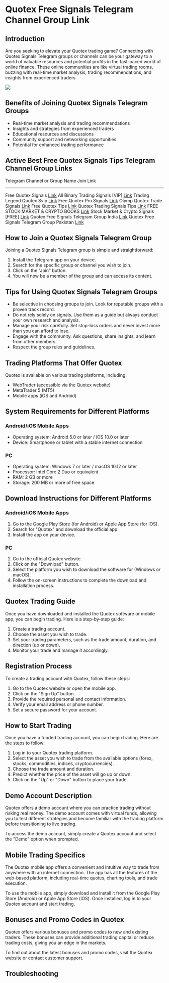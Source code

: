 # Quotex Free Signals Telegram Channel Group Link

## Introduction

Are you seeking to elevate your Quotex trading game? Connecting with
Quotex Signals Telegram groups or channels can be your gateway to a
world of valuable resources and potential profits in the fast-paced
world of online finance. These online communities are like virtual
trading rooms, buzzing with real-time market analysis, trading
recommendations, and insights from experienced traders.

[![](https://static.quotex.io/files/8_en/300_250.jpg)](https://traff.sbs/brokerqxsignupf)

## Benefits of Joining Quotex Signals Telegram Groups

-   Real-time market analysis and trading recommendations
-   Insights and strategies from experienced traders
-   Educational resources and discussions
-   Community support and networking opportunities
-   Potential for enhanced trading performance

## Active Best Free Quotex Signals Tips Telegram Channel Group Links

  Telegram Channel or Group Name                Join Link
  --------------------------------------------- ----------------------------------------------------------------
  Free Quotex Signals                           [Link](\%22https://telegram.me/+zJ0zebAk9qowNTM1\%22)
  All Binary Trading Signals \[VIP\]            [Link](\%22https://telegram.me/+tVe3S6lD0f4xNzY8\%22)
  Trading Legend Quotex Svip                    [Link](\%22https://t.me/+jz8mnv0ogdplOWRl\%22)
  Free Quotex Pro Signals                       [Link](\%22https://telegram.me/+Nq2D9-cdx1k0YjY9\%22)
  Olymp Quotex Trade Signals                    [Link](\%22https://telegram.me/Olymp_Trade_Signals_Quotex\%22)
  Free Quotex Tips                              [Link](\%22https://telegram.me/realterminal\%22)
  Quotex Trading Signals Tips                   [Link](\%22https://telegram.me/ModernTradingReal\%22)
  FREE STOCK MARKET & CRYPTO BOOKS              [Link](\%22https://t.me/+WnX1E9KZ0WVmYzQ9\%22)
  Stock Market & Crypto Signals \[FREE\]        [Link](\%22https://t.me/+Z65-arK4dPwyNGQ0\%22)
  Quotex Free Signals Telegram Group India      [Link](\%22https://telegram.me/ModernTradingReal\%22)
  Quotex Free Signals Telegram Group Pakistan   [Link](\%22https://telegram.me/ModernTradingReal\%22)

## How to Join a Quotex Signals Telegram Group

Joining a Quotex Signals Telegram group is simple and straightforward:

1.  Install the Telegram app on your device.
2.  Search for the specific group or channel you wish to join.
3.  Click on the "Join" button.
4.  You will now be a member of the group and can access its content.

## Tips for Using Quotex Signals Telegram Groups

-   Be selective in choosing groups to join. Look for reputable groups
    with a proven track record.
-   Do not rely solely on signals. Use them as a guide but always
    conduct your own research and analysis.
-   Manage your risk carefully. Set stop-loss orders and never invest
    more than you can afford to lose.
-   Engage with the community. Ask questions, share insights, and learn
    from other members.
-   Respect the group rules and guidelines.

## Trading Platforms That Offer Quotex

Quotex is available on various trading platforms, including:

-   WebTrader (accessible via the Quotex website)
-   MetaTrader 5 (MT5)
-   Mobile apps (iOS and Android)

## System Requirements for Different Platforms

### Android/iOS Mobile Apps

-   Operating system: Android 5.0 or later / iOS 10.0 or later
-   Device: Smartphone or tablet with a stable internet connection

### PC

-   Operating system: Windows 7 or later / macOS 10.12 or later
-   Processor: Intel Core 2 Duo or equivalent
-   RAM: 2 GB or more
-   Storage: 200 MB or more of free space

## Download Instructions for Different Platforms

### Android/iOS Mobile Apps

1.  Go to the Google Play Store (for Android) or Apple App Store (for
    iOS).
2.  Search for "Quotex" and download the official app.
3.  Install the app on your device.

### PC

1.  Go to the official Quotex website.
2.  Click on the "Download" button.
3.  Select the platform you wish to download the software for (Windows
    or macOS).
4.  Follow the on-screen instructions to complete the download and
    installation process.

## Quotex Trading Guide

Once you have downloaded and installed the Quotex software or mobile
app, you can begin trading. Here is a step-by-step guide:

1.  Create a trading account.
2.  Choose the asset you wish to trade.
3.  Set your trading parameters, such as the trade amount, duration, and
    direction (up or down).
4.  Monitor your trade and manage it accordingly.

## Registration Process

To create a trading account with Quotex, follow these steps:

1.  Go to the Quotex website or open the mobile app.
2.  Click on the "Sign Up" button.
3.  Provide the required personal and contact information.
4.  Verify your email address or phone number.
5.  Set a secure password for your account.

## How to Start Trading

Once you have a funded trading account, you can begin trading. Here are
the steps to follow:

1.  Log in to your Quotex trading platform.
2.  Select the asset you wish to trade from the available options
    (forex, stocks, commodities, indices, cryptocurrencies).
3.  Choose the trade amount and duration.
4.  Predict whether the price of the asset will go up or down.
5.  Click on the "Up" or "Down" button to place your trade.

## Demo Account Description

Quotex offers a demo account where you can practice trading without
risking real money. The demo account comes with virtual funds, allowing
you to test different strategies and become familiar with the trading
platform before transitioning to live trading.

To access the demo account, simply create a Quotex account and select
the "Demo" option when prompted.

## Mobile Trading Specifics

The Quotex mobile app offers a convenient and intuitive way to trade
from anywhere with an internet connection. The app has all the features
of the web-based platform, including real-time quotes, charting tools,
and trade execution.

To use the mobile app, simply download and install it from the Google
Play Store (Android) or Apple App Store (iOS). Once installed, log in to
your Quotex account and start trading.

## Bonuses and Promo Codes in Quotex

Quotex offers various bonuses and promo codes to new and existing
traders. These bonuses can provide additional trading capital or reduce
trading costs, giving you an edge in the markets.

To find out about the latest bonuses and promo codes, visit the Quotex
website or contact customer support.

## Troubleshooting

